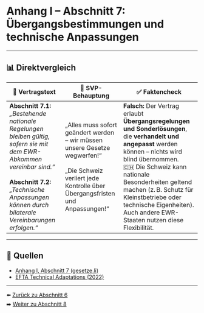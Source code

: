 # Anhang I – Abschnitt 7: Übergangsbestimmungen und technische Anpassungen

---

## 📊 Direktvergleich

| 📜 **Vertragstext** | 🧨 **SVP-Behauptung** | ✅ **Faktencheck** |
|---------------------|-----------------------|--------------------|
| **Abschnitt 7.1:** _„Bestehende nationale Regelungen bleiben gültig, sofern sie mit dem EWR-Abkommen vereinbar sind.“_ <br><br> **Abschnitt 7.2:** _„Technische Anpassungen können durch bilaterale Vereinbarungen erfolgen.“_ | „Alles muss sofort geändert werden – wir müssen unsere Gesetze wegwerfen!“ <br><br> „Die Schweiz verliert jede Kontrolle über Übergangsfristen und Anpassungen!“ | **Falsch:** Der Vertrag erlaubt **Übergangsregelungen und Sonderlösungen**, die **verhandelt und angepasst** werden können – nichts wird blind übernommen. <br> 🇨🇭 Die Schweiz kann nationale Besonderheiten geltend machen (z. B. Schutz für Kleinstbetriebe oder technische Eigenheiten). <br> Auch andere EWR-Staaten nutzen diese Flexibilität. |

---

## 🔗 Quellen

- [Anhang I, Abschnitt 7 (gesetze.li)](https://www.gesetze.li/konso/html/1992036#AnhangI)
- [EFTA Technical Adaptations (2022)](https://www.efta.int/eea/adaptations)

---

⬅️ [Zurück zu Abschnitt 6](abschnitt_06.md)  
➡️ [Weiter zu Abschnitt 8](abschnitt_08.md)
